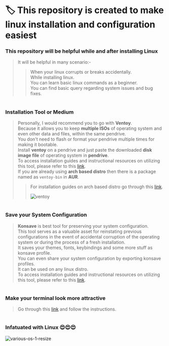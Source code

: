 # 🏷️ This repository is created to make linux installation and configuration easiest

<h3>This repository will be helpful while and after installing Linux</h3>

> It will be helpful in many scenario:-<br>
>> When your linux corrupts or breaks accidentally.<br>
>> While installing linux.<br>
>> You can learn basic linux commands as a beginner.<br>
>> You can find basic query regarding system issues and bug fixes.<br>
#
<h3>Installation Tool or Medium</h3>

> Personally, I would recommend you to go with **Ventoy**.<br> 
> Because it allows you to keep **multiple ISOs** of operating system and even other data and files, within the same pendrive.<br>
> You don't need to flash or format your pendrive multiple times for making it bootable.<br>
> Install **ventoy** on a pendrive and just paste the downloaded **disk image file** of operating system in **pendrive**.<br>
> To access installation guides and instructional resources on utilizing this tool, please refer to this [<ins>link</ins>](https://www.ventoy.net/en/doc_start.html).<br>
> If you are already using **arch based distro** then there is a package named as `ventoy-bin` in **AUR**.<br>
>> For installation guides on arch based distro go through this [<ins>link</ins>](https://github.com/avinashkrishna07/play-with-linux/tree/main/usefulGuides#ventoy-installation).<br>
>> 
>> ![ventoy](https://github.com/avinashkrishna07/play-with-linux/assets/97250827/af4b8b1d-c1af-4ef0-8199-13c9d848bdd0)

#
<h3>Save your System Configuration</h3>

> **Konsave** is best tool for preserving your system configuration.<br>
> This tool serves as a valuable asset for reinstating previous configurations in the event of accidental corruption of the operating system or during the process of a fresh installation.<br>
> It saves your themes, fonts, keybindings and some more stuff as konsave profile.<br>
> You can even share your system configuration by exporting konsave profiles.<br>
> It can be used on any linux distro.<br>
> To access installation guides and instructional resources on utilizing this tool, please refer to this [<ins>link</ins>](https://github.com/Prayag2/konsave/blob/master/README.md).<br>

#
<h3>Make your terminal look more attractive</h3>

> Go through this [<ins>link</ins>](https://github.com/avinashkrishna07/play-with-linux/tree/main/configFiles) and follow the instructions.

# 
<h3>Infatuated with Linux 😍😍😍</h3>

![various-os-1-resize](https://github.com/avinashkrishna07/play-with-linux/assets/97250827/cf2b2a0e-6f3d-4157-8fc3-2c3a63907644)
